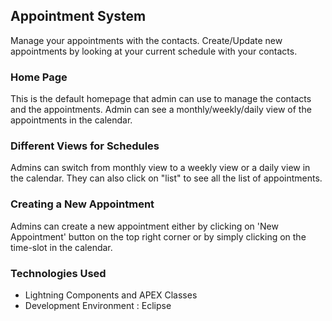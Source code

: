 ## Appointment System
Manage your appointments with the contacts. Create/Update new appointments by looking at your current schedule with your contacts.

### Home Page
This is the default homepage that admin can use to manage the contacts and the appointments. Admin can see a monthly/weekly/daily view of the appointments in the calendar.

### Different Views for Schedules
Admins can switch from monthly view to a weekly view or a daily view in the calendar. They can also click on "list" to see all the list of appointments. 

### Creating a New Appointment
Admins can create a new appointment either by clicking on 'New Appointment' button on the top right corner or by simply clicking on the time-slot in the calendar.


### Technologies Used
- Lightning Components and APEX Classes
- Development Environment : Eclipse
